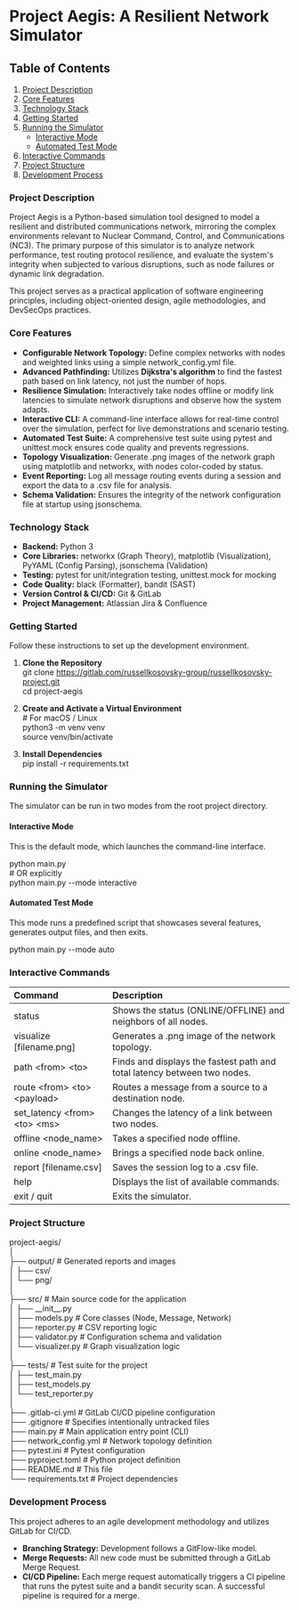 # **Project Aegis: A Resilient Network Simulator**

## **Table of Contents**

1. [Project Description](https://www.google.com/search?q=%23project-description)  
2. [Core Features](https://www.google.com/search?q=%23core-features)  
3. [Technology Stack](https://www.google.com/search?q=%23technology-stack)  
4. [Getting Started](https://www.google.com/search?q=%23getting-started)  
5. [Running the Simulator](https://www.google.com/search?q=%23running-the-simulator)  
   * [Interactive Mode](https://www.google.com/search?q=%23interactive-mode)  
   * [Automated Test Mode](https://www.google.com/search?q=%23automated-test-mode)  
6. [Interactive Commands](https://www.google.com/search?q=%23interactive-commands)  
7. [Project Structure](https://www.google.com/search?q=%23project-structure)  
8. [Development Process](https://www.google.com/search?q=%23development-process)

### **Project Description**

Project Aegis is a Python-based simulation tool designed to model a resilient and distributed communications network, mirroring the complex environments relevant to Nuclear Command, Control, and Communications (NC3). The primary purpose of this simulator is to analyze network performance, test routing protocol resilience, and evaluate the system's integrity when subjected to various disruptions, such as node failures or dynamic link degradation.

This project serves as a practical application of software engineering principles, including object-oriented design, agile methodologies, and DevSecOps practices.

### **Core Features**

* **Configurable Network Topology:** Define complex networks with nodes and weighted links using a simple network\_config.yml file.  
* **Advanced Pathfinding:** Utilizes **Dijkstra's algorithm** to find the fastest path based on link latency, not just the number of hops.  
* **Resilience Simulation:** Interactively take nodes offline or modify link latencies to simulate network disruptions and observe how the system adapts.  
* **Interactive CLI:** A command-line interface allows for real-time control over the simulation, perfect for live demonstrations and scenario testing.  
* **Automated Test Suite:** A comprehensive test suite using pytest and unittest.mock ensures code quality and prevents regressions.  
* **Topology Visualization:** Generate .png images of the network graph using matplotlib and networkx, with nodes color-coded by status.  
* **Event Reporting:** Log all message routing events during a session and export the data to a .csv file for analysis.  
* **Schema Validation:** Ensures the integrity of the network configuration file at startup using jsonschema.

### **Technology Stack**

* **Backend:** Python 3  
* **Core Libraries:** networkx (Graph Theory), matplotlib (Visualization), PyYAML (Config Parsing), jsonschema (Validation)  
* **Testing:** pytest for unit/integration testing, unittest.mock for mocking  
* **Code Quality:** black (Formatter), bandit (SAST)  
* **Version Control & CI/CD:** Git & GitLab  
* **Project Management:** Atlassian Jira & Confluence

### **Getting Started**

Follow these instructions to set up the development environment.

1. **Clone the Repository**  
   git clone https://gitlab.com/russellkosovsky-group/russellkosovsky-project.git  
   cd project-aegis

2. **Create and Activate a Virtual Environment**  
   \# For macOS / Linux  
   python3 \-m venv venv  
   source venv/bin/activate

3. **Install Dependencies**  
   pip install \-r requirements.txt

### **Running the Simulator**

The simulator can be run in two modes from the root project directory.

#### **Interactive Mode**

This is the default mode, which launches the command-line interface.

python main.py  
\# OR explicitly  
python main.py \--mode interactive

#### **Automated Test Mode**

This mode runs a predefined script that showcases several features, generates output files, and then exits.

python main.py \--mode auto

### **Interactive Commands**

| Command | Description |
| :---- | :---- |
| status | Shows the status (ONLINE/OFFLINE) and neighbors of all nodes. |
| visualize \[filename.png\] | Generates a .png image of the network topology. |
| path \<from\> \<to\> | Finds and displays the fastest path and total latency between two nodes. |
| route \<from\> \<to\> \<payload\> | Routes a message from a source to a destination node. |
| set\_latency \<from\> \<to\> \<ms\> | Changes the latency of a link between two nodes. |
| offline \<node\_name\> | Takes a specified node offline. |
| online \<node\_name\> | Brings a specified node back online. |
| report \[filename.csv\] | Saves the session log to a .csv file. |
| help | Displays the list of available commands. |
| exit / quit | Exits the simulator. |

### **Project Structure**

project-aegis/  
│  
├── output/                 \# Generated reports and images  
│   ├── csv/  
│   └── png/  
│  
├── src/                    \# Main source code for the application  
│   ├── \_\_init\_\_.py  
│   ├── models.py           \# Core classes (Node, Message, Network)  
│   ├── reporter.py         \# CSV reporting logic  
│   ├── validator.py        \# Configuration schema and validation  
│   └── visualizer.py       \# Graph visualization logic  
│  
├── tests/                  \# Test suite for the project               
│   ├── test_main.py                        
│   ├── test_models.py                      
│   └── test_reporter.py                    
│  
├── .gitlab-ci.yml          \# GitLab CI/CD pipeline configuration  
├── .gitignore              \# Specifies intentionally untracked files  
├── main.py                 \# Main application entry point (CLI)  
├── network\_config.yml      \# Network topology definition  
├── pytest.ini              \# Pytest configuration  
├── pyproject.toml          \# Python project definition  
├── README.md               \# This file  
└── requirements.txt        \# Project dependencies

### **Development Process**

This project adheres to an agile development methodology and utilizes GitLab for CI/CD.

* **Branching Strategy:** Development follows a GitFlow-like model.  
* **Merge Requests:** All new code must be submitted through a GitLab Merge Request.  
* **CI/CD Pipeline:** Each merge request automatically triggers a CI pipeline that runs the pytest suite and a bandit security scan. A successful pipeline is required for a merge.